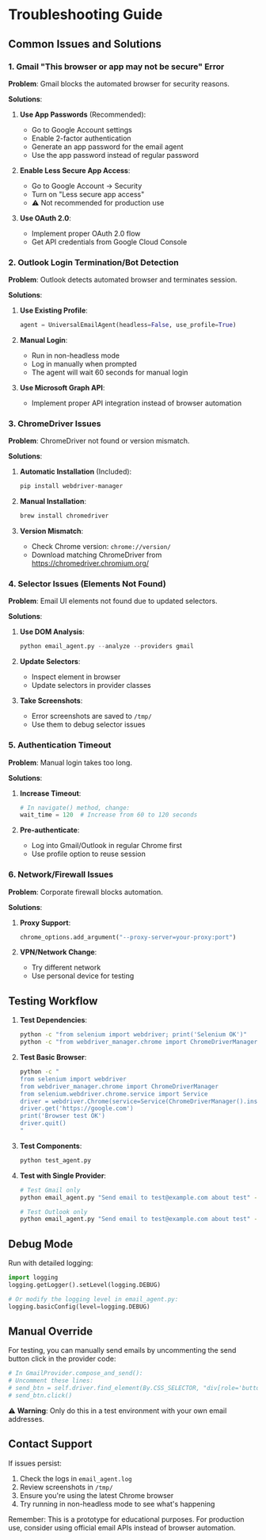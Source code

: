 # Troubleshooting Guide

## Common Issues and Solutions

### 1. Gmail "This browser or app may not be secure" Error

**Problem**: Gmail blocks the automated browser for security reasons.

**Solutions**:

1. **Use App Passwords** (Recommended):

   - Go to Google Account settings
   - Enable 2-factor authentication
   - Generate an app password for the email agent
   - Use the app password instead of regular password

2. **Enable Less Secure App Access**:

   - Go to Google Account → Security
   - Turn on "Less secure app access"
   - ⚠️ Not recommended for production use

3. **Use OAuth 2.0**:
   - Implement proper OAuth 2.0 flow
   - Get API credentials from Google Cloud Console

### 2. Outlook Login Termination/Bot Detection

**Problem**: Outlook detects automated browser and terminates session.

**Solutions**:

1. **Use Existing Profile**:

   ```python
   agent = UniversalEmailAgent(headless=False, use_profile=True)
   ```

2. **Manual Login**:

   - Run in non-headless mode
   - Log in manually when prompted
   - The agent will wait 60 seconds for manual login

3. **Use Microsoft Graph API**:
   - Implement proper API integration instead of browser automation

### 3. ChromeDriver Issues

**Problem**: ChromeDriver not found or version mismatch.

**Solutions**:

1. **Automatic Installation** (Included):

   ```bash
   pip install webdriver-manager
   ```

2. **Manual Installation**:

   ```bash
   brew install chromedriver
   ```

3. **Version Mismatch**:
   - Check Chrome version: `chrome://version/`
   - Download matching ChromeDriver from https://chromedriver.chromium.org/

### 4. Selector Issues (Elements Not Found)

**Problem**: Email UI elements not found due to updated selectors.

**Solutions**:

1. **Use DOM Analysis**:

   ```python
   python email_agent.py --analyze --providers gmail
   ```

2. **Update Selectors**:

   - Inspect element in browser
   - Update selectors in provider classes

3. **Take Screenshots**:
   - Error screenshots are saved to `/tmp/`
   - Use them to debug selector issues

### 5. Authentication Timeout

**Problem**: Manual login takes too long.

**Solutions**:

1. **Increase Timeout**:

   ```python
   # In navigate() method, change:
   wait_time = 120  # Increase from 60 to 120 seconds
   ```

2. **Pre-authenticate**:
   - Log into Gmail/Outlook in regular Chrome first
   - Use profile option to reuse session

### 6. Network/Firewall Issues

**Problem**: Corporate firewall blocks automation.

**Solutions**:

1. **Proxy Support**:

   ```python
   chrome_options.add_argument("--proxy-server=your-proxy:port")
   ```

2. **VPN/Network Change**:
   - Try different network
   - Use personal device for testing

## Testing Workflow

1. **Test Dependencies**:

   ```bash
   python -c "from selenium import webdriver; print('Selenium OK')"
   python -c "from webdriver_manager.chrome import ChromeDriverManager; print('WebDriver Manager OK')"
   ```

2. **Test Basic Browser**:

   ```bash
   python -c "
   from selenium import webdriver
   from webdriver_manager.chrome import ChromeDriverManager
   from selenium.webdriver.chrome.service import Service
   driver = webdriver.Chrome(service=Service(ChromeDriverManager().install()))
   driver.get('https://google.com')
   print('Browser test OK')
   driver.quit()
   "
   ```

3. **Test Components**:

   ```bash
   python test_agent.py
   ```

4. **Test with Single Provider**:

   ```bash
   # Test Gmail only
   python email_agent.py "Send email to test@example.com about test" --providers gmail

   # Test Outlook only
   python email_agent.py "Send email to test@example.com about test" --providers outlook
   ```

## Debug Mode

Run with detailed logging:

```python
import logging
logging.getLogger().setLevel(logging.DEBUG)

# Or modify the logging level in email_agent.py:
logging.basicConfig(level=logging.DEBUG)
```

## Manual Override

For testing, you can manually send emails by uncommenting the send button click in the provider code:

```python
# In GmailProvider.compose_and_send():
# Uncomment these lines:
# send_btn = self.driver.find_element(By.CSS_SELECTOR, "div[role='button'][data-tooltip='Send']")
# send_btn.click()
```

⚠️ **Warning**: Only do this in a test environment with your own email addresses.

## Contact Support

If issues persist:

1. Check the logs in `email_agent.log`
2. Review screenshots in `/tmp/`
3. Ensure you're using the latest Chrome browser
4. Try running in non-headless mode to see what's happening

Remember: This is a prototype for educational purposes. For production use, consider using official email APIs instead of browser automation.
